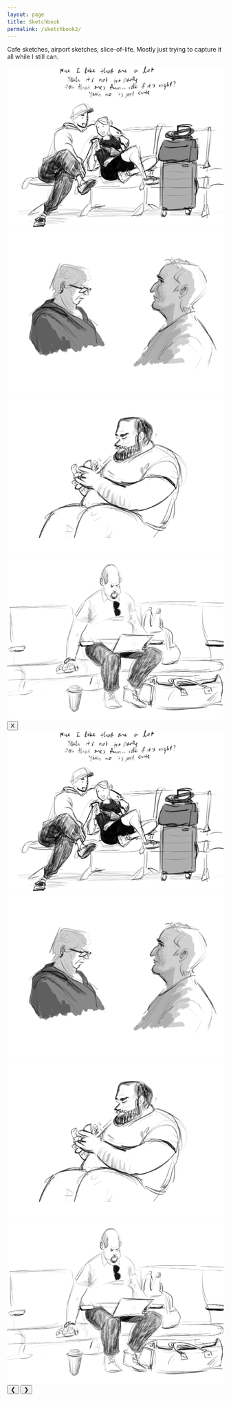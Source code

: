 ```yaml
---
layout: page
title: Sketchbook
permalink: /sketchbook2/
---
```


Cafe sketches, airport sketches, slice-of-life. Mostly just trying to capture it all while I still can.

<div class="slideshow" id="sketchbook">
<!-- Thumbnail Gallery -->
<div class="thumbnail-gallery">
  <div class="thumbnail" data-index="0">
    <img src="../images/sketchbook/DTW_→_SNA_→_DTW_Sept_2024-2.PNG" alt="DTW SNA 1">
  </div>
  <div class="thumbnail" data-index="1">
    <img src="../images/sketchbook/DTW_→_SNA_→_DTW_Sept_2024-3.PNG" alt="DTW SNA 2">
  </div>
  <div class="thumbnail" data-index="2">
    <img src="../images/sketchbook/DTW_→_SNA_→_DTW_Sept_2024-4.PNG" alt="DTW SNA 3">
  </div>
  <div class="thumbnail" data-index="3">
    <img src="../images/sketchbook/DTW_→_SNA_→_DTW_Sept_2024-5.PNG" alt="DTW SNA 4">
  </div>
</div>

<!-- Full-size Image Viewer (initially hidden) -->
<div class="full-size-gallery tailwind-container">
  <button class="close-gallery">X</button>
  <div class="image-container">
    <img class="full-image tailwind-img" src="../images/sketchbook/DTW_→_SNA_→_DTW_Sept_2024-2.PNG" alt="DTW SNA 1">
    <img class="full-image tailwind-img" src="../images/sketchbook/DTW_→_SNA_→_DTW_Sept_2024-3.PNG" alt="DTW SNA 2">
    <img class="full-image tailwind-img" src="../images/sketchbook/DTW_→_SNA_→_DTW_Sept_2024-4.PNG" alt="DTW SNA 3">
    <img class="full-image tailwind-img" src="../images/sketchbook/DTW_→_SNA_→_DTW_Sept_2024-5.PNG" alt="DTW SNA 4">
  </div>
  <button class="prev-image">&#10094;</button>
  <button class="next-image">&#10095;</button>
</div>
</div>


<script src="https://code.jquery.com/jquery-3.6.0.min.js"></script>
<script src="../gallery.js"></script>
